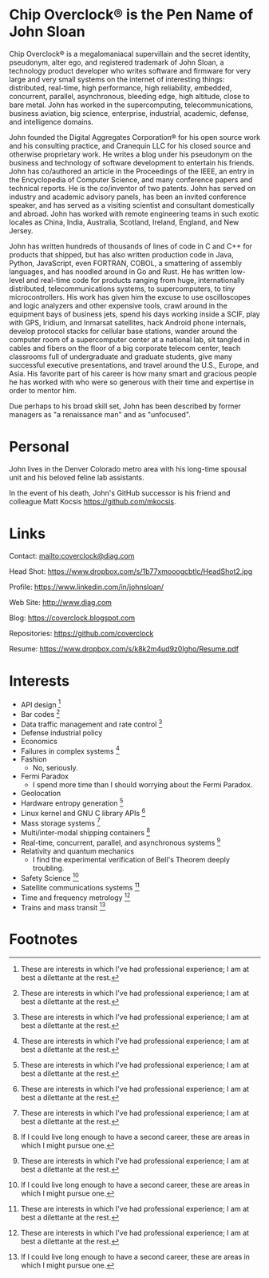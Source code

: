 # Chip Overclock® is the Pen Name of John Sloan

Chip Overclock® is a megalomaniacal supervillain and the secret
identity, pseudonym, alter ego, and registered trademark of John
Sloan, a technology product developer who writes software and
firmware for very large and very small systems on the internet of
interesting things: distributed, real-time, high performance, high
reliability, embedded, concurrent, parallel, asynchronous, bleeding
edge, high altitude, close to bare metal. John has worked in the
supercomputing, telecommunications, business aviation,
big science, enterprise, industrial, academic, defense, and
intelligence domains.

John founded the Digital Aggregates Corporation® for his open source
work and his consulting practice, and Cranequin LLC for his closed
source and otherwise proprietary work. He writes a blog under his
pseudonym on the business and technology of software development
to entertain his friends. John has co/authored an article in the
Proceedings of the IEEE, an entry in the Encyclopedia of Computer
Science, and many conference papers and technical reports. He is
the co/inventor of two patents. John has served on industry and
academic advisory panels, has been an invited conference speaker,
and has served as a visiting scientist and consultant domestically
and abroad. John has worked with remote engineering teams in such
exotic locales as China, India, Australia, Scotland, Ireland, England,
and New Jersey.

John has written hundreds of thousands of lines of code in
C and C++ for products that shipped, but has also written production code
in Java, Python, JavaScript, even FORTRAN, COBOL, a smattering of assembly languages, and has
noodled around in Go and Rust. He has written low-level and real-time code for products
ranging from huge, internationally distributed, telecommunications
systems, to supercomputers, to tiny microcontrollers. His work has given him the excuse
to use oscilloscopes and logic analyzers and other expensive tools, crawl around in the
equipment bays of business jets, spend his days working inside a
SCIF, play with GPS, Iridium, and Inmarsat satellites,
hack Android phone internals, develop protocol stacks for cellular base stations,
wander around the computer room of a supercomputer center at a national
lab, sit tangled in cables and fibers on the floor of a big corporate telecom
center, teach classrooms full of undergraduate and graduate students,
give many successful executive presentations, and travel around the U.S., Europe, and Asia.
His favorite part of his career is how many smart and gracious people he has worked with
who were so generous with their time and expertise in order to mentor him.

Due perhaps to his broad skill set, John has been described by former
managers as "a renaissance man" and as "unfocused".

# Personal

John lives in the Denver Colorado metro area with his long-time spousal unit and his beloved feline lab assistants.

In the event of his death, John's GitHub successor is his friend and colleague Matt Kocsis <https://github.com/mkocsis>.

# Links

Contact: <mailto:coverclock@diag.com>

Head Shot: <https://www.dropbox.com/s/1b77xmooogcbtlc/HeadShot2.jpg>

Profile: <https://www.linkedin.com/in/johnsloan/>

Web Site: <http://www.diag.com>

Blog: <https://coverclock.blogspot.com>

Repositories: <https://github.com/coverclock>

Resume: <https://www.dropbox.com/s/k8k2m4ud9z0lgho/Resume.pdf>

# Interests

* API design [^1]
* Bar codes [^1]
* Data traffic management and rate control [^1]
* Defense industrial policy
* Economics
* Failures in complex systems [^1]
* Fashion
  - No, seriously.
* Fermi Paradox
  - I spend more time than I should worrying about the Fermi Paradox.
* Geolocation
* Hardware entropy generation [^1]
* Linux kernel and GNU C library APIs [^1]
* Mass storage systems [^1]
* Multi/inter-modal shipping containers [^2]
* Real-time, concurrent, parallel, and asynchronous systems [^1]
* Relativity and quantum mechanics
  - I find the experimental verification of Bell's Theorem deeply troubling.
* Safety Science [^2]
* Satellite communications systems [^1]
* Time and frequency metrology [^1]
* Trains and mass transit [^2]

[^1]: These are interests in which I've had professional experience; I am at best a dilettante at the rest. 
[^2]: If I could live long enough to have a second career, these are areas in which I might pursue one. 

# Footnotes
